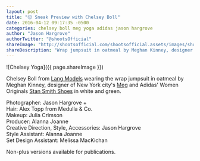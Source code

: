 ```yaml
---
layout: post
title: "😑 Sneak Preview with Chelsey Boll"
date: 2016-04-12 09:17:35 -0500
categories: chelsey boll meg yoga adidas jason hargrove
author: "Jason Hargrove"
authorTwitter: "@shootsOfficial"
shareImage: "http://shootsofficial.com/shootsofficial.assets/images/shoots-official-1.6-jasonhargrove-chelsea-yoga-float-35.jpg"
shareDescription: "Wrap jumpsuit in oatmeal by Meghan Kinney, designer of New York based Meg; and Adidas Stan Smith shoes, worn by Chelsey Boll from Lang Models."
---
```


![Chelsey Yoga]({{ page.shareImage }})

Chelsey Boll from [Lang Models](http://www.langmodels.com) wearing the wrap jumpsuit in oatmeal by Meghan Kinney, designer of New York city's [Meg](https://www.megshops.com/product/572/ivory-wrap-jumpsuit) and Adidas' Women Originals [Stan Smith Shoes](http://www.adidas.ca/en/womens-stan-smith-shoes/S75560.html) in white and green.


Photographer: Jason Hargrove +<br>
Hair: Alex Topp from Medulla & Co.<br>
Makeup: Julia Crimson<br>
Producer: Alanna Joanne<br>
Creative Direction, Style, Accessories: Jason Hargrove<br>
Style Assistant: Alanna Joanne<br>
Set Design Assistant: Melissa MacKichan

Non-plus versions available for publications. 
